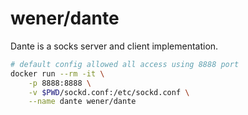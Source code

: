 # wener/dante

Dante is a socks server and client implementation.

```bash
# default config allowed all access using 8888 port
docker run --rm -it \
    -p 8888:8888 \
    -v $PWD/sockd.conf:/etc/sockd.conf \
    --name dante wener/dante
```

